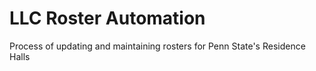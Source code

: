 # LLC Roster Automation
Process of updating and maintaining rosters for Penn State's Residence Halls
